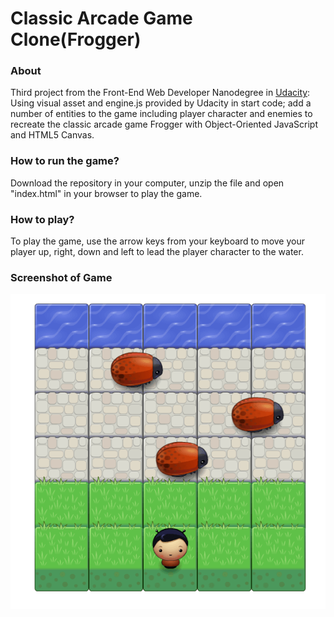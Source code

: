 # Classic Arcade Game Clone(Frogger)

### About

Third project from the Front-End Web Developer Nanodegree in
<a href="https://www.udacity.com" target="_blank">Udacity</a>:
Using visual asset and engine.js provided by Udacity in start code; add a number of entities to the game including player character and enemies to recreate the classic arcade game Frogger with Object-Oriented JavaScript and HTML5 Canvas.

### How to run the game?

Download the repository in your computer, unzip the file and open "index.html" in your browser to play the game.

### How to play?

To play the game, use the arrow keys from your keyboard to move your player up, right, down and left to lead the player character to the water.

### Screenshot of Game

![screenshot](images/ScreenshotFrogger.png "Game Screenshot")

